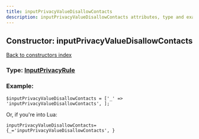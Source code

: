 ```yaml
---
title: inputPrivacyValueDisallowContacts
description: inputPrivacyValueDisallowContacts attributes, type and example
---
```

## Constructor: inputPrivacyValueDisallowContacts  
[Back to constructors index](index.md)






### Type: [InputPrivacyRule](../types/InputPrivacyRule.md)


### Example:

```
$inputPrivacyValueDisallowContacts = ['_' => 'inputPrivacyValueDisallowContacts', ];
```  

Or, if you're into Lua:  


```
inputPrivacyValueDisallowContacts={_='inputPrivacyValueDisallowContacts', }

```


